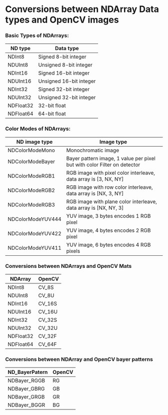 # Conversions between NDArray Data types and OpenCV images

### Basic Types of NDArrays:

ND type     |   Data type
---         |   ---
NDInt8      |   Signed 8-bit integer
NDUInt8     |   Unsigned 8-bit integer
NDInt16     |   Signed 16-bit integer
NDUInt16    |   Unsigned 16-bit integer
NDInt32     |   Signed 32-bit integer
NDUInt32    |   Unsigned 32-bit integer
NDFloat32   |   32-bit float
NDFloat64   |   64-bit float

### Color Modes of NDArrays:

ND image type       |       Image type
---                 |       ---
NDColorModeMono     |    Monochromatic image
NDColorModeBayer    |    Bayer pattern image, 1 value per pixel but with color Filter on detector
NDColorModeRGB1     |    RGB image with pixel color interleave, data array is [3, NX, NY]
NDColorModeRGB2     |    RGB image with row color interleave, data array is [NX, 3, NY]
NDColorModeRGB3     |    RGB image with plane color interleave, data array is [NX, NY, 3]
NDColorModeYUV444   |    YUV image, 3 bytes encodes 1 RGB pixel
NDColorModeYUV422   |    YUV image, 4 bytes encodes 2 RGB pixel
NDColorModeYUV411   |    YUV image, 6 bytes encodes 4 RGB pixels

### Conversions between NDArrays and OpenCV Mats

NDArray         |         OpenCV
---             |           ---
NDInt8          |          CV_8S
NDUInt8         |         CV_8U
NDInt16         |         CV_16S
NDUInt16        |        CV_16U
NDInt32         |         CV_32S
NDUInt32        |        CV_32U
NDFloat32       |       CV_32F
NDFloat64       |       CV_64F

### Conversions between NDArray and OpenCV bayer patterns

ND_BayerPatern      |  OpenCV
-----               |   -----
NDBayer_RGGB        |    RG
NDBayer_GBRG        |   GB
NDBayer_GRGB        |   GR
NDBayer_BGGR        |   BG
